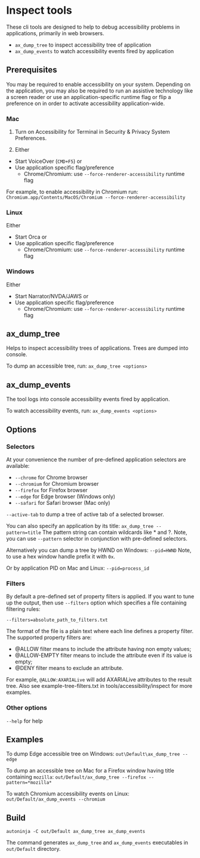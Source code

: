 # Inspect tools

These cli tools are designed to help to debug accessibility problems in applications, primarily in web browsers.

* `ax_dump_tree` to inspect accessibility tree of application
* `ax_dump_events` to watch accessibility events fired by application

## Prerequisites

You may be required to enable accessibility on your system. Depending on
the application, you may also be required to run an assistive technology
like a screen reader or use an application-specific runtime flag or flip
a preference on in order to activate accessibility application-wide.

### Mac

1) Turn on Accessibility for Terminal in Security & Privacy System Preferences.

2) Either
* Start VoiceOver (`CMD+F5`) or
* Use application specific flag/preference
  * Chrome/Chromium: use `--force-renderer-accessibility` runtime flag

For example, to enable accessibility in Chromium run:
```Chromium.app/Contents/MacOS/Chromium --force-renderer-accessibility```

### Linux

Either
* Start Orca or
* Use application specific flag/preference
  * Chrome/Chromium: use `--force-renderer-accessibility` runtime flag

### Windows

Either
* Start Narrator/NVDA/JAWS or
* Use application specific flag/preference
  * Chrome/Chromium: use `--force-renderer-accessibility` runtime flag

## ax_dump_tree

Helps to inspect accessibility trees of applications. Trees are dumped into console.

To dump an accessible tree, run:
`ax_dump_tree <options>`

## ax_dump_events

The tool logs into console accessibility events fired by application.

To watch accessibility events, run:
`ax_dump_events <options>`

## Options

### Selectors

At your convenience the number of pre-defined application selectors are available:
* `--chrome` for Chrome browser
* `--chromium` for Chromium browser
* `--firefox` for Firefox browser
* `--edge` for Edge browser (Windows only)
* `--safari` for Safari browser (Mac only)

`--active-tab` to dump a tree of active tab of a selected browser.

You can also specify an application by its title:
`ax_dump_tree --pattern=title`
The pattern string can contain wildcards like * and ?. Note, you can use
``--pattern`` selector in conjunction with pre-defined selectors.

Alternatively you can dump a tree by HWND on Windows:
`--pid=HWND`
Note, to use a hex window handle prefix it with `0x`.

Or by application PID on Mac and Linux:
`--pid=process_id`

### Filters

By default a pre-defined set of property filters is applied. If you want to tune
up the output, then use `--filters` option which specifies a file containing
filtering rules:

`--filters=absolute_path_to_filters.txt`

The format of the file is a plain text where each line defines a property
filter. The supported property filters are:

* @ALLOW filter means to include the attribute having non empty values;
* @ALLOW-EMPTY filter means to include the attribute even if its value is empty;
* @DENY filter means to exclude an attribute.

For example, `@ALLOW:AXARIALive` will add AXARIALive attributes to the
result tree. Also see example-tree-filters.txt in tools/accessibility/inspect
for more examples.

### Other options

`--help` for help

## Examples

To dump Edge accessible tree on Windows:
``out\Default\ax_dump_tree --edge``

To dump an accessible tree on Mac for a Firefox window having title containing ``mozilla``:
``out/Default/ax_dump_tree --firefox --pattern=*mozilla*``

To watch Chromium accessibility events on Linux:
``out/Default/ax_dump_events --chromium``

## Build

`autoninja -C out/Default ax_dump_tree ax_dump_events`

The command generates `ax_dump_tree`  and `ax_dump_events` executables  in
`out/Default` directory.
